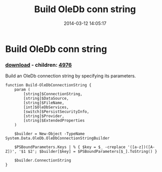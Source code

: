 ﻿---
pid:            4975
poster:         Paulo Morgado
title:          Build OleDb conn string
date:           2014-03-12 14:05:17
format:         posh
parent:         0
parent:         0
children:       4976
---

# Build OleDb conn string

### [download](4975.ps1) - children: [4976](4976.md)

Build an OleDb connection string by specifying its parameters.

```posh
function Build-OleDbConnectionString {
    param (
        [string]$ConnectionString,
        [string]$DataSource,
        [string]$FileName,
        [int]$OleDbServices,
        [switch]$PersistSecurityInfo,
        [string]$Provider,
        [string]$ExtendedProperties
    )

    $builder = New-Object -TypeName System.Data.OleDb.OleDbConnectionStringBuilder

    $PSBoundParameters.Keys | % { $key = $_ -creplace '([a-z])([A-Z])', '$1 $2'; $builder[$key] = $PSBoundParameters[$_].ToString() }

    $builder.ConnectionString
}
```
